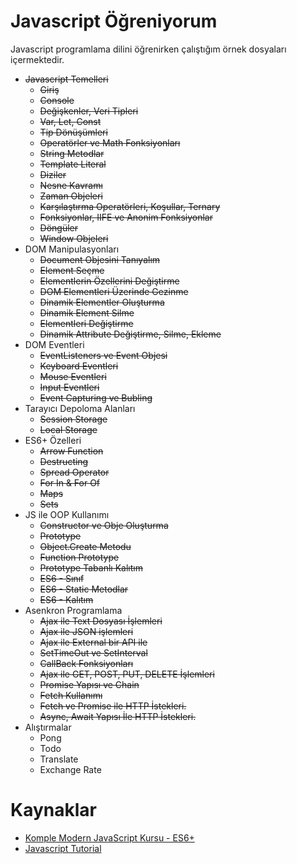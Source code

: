 # Javascript Öğreniyorum
Javascript programlama dilini öğrenirken çalıştığım örnek dosyaları içermektedir.<br/>
 - ~~Javascript Temelleri~~
   - ~~Giriş~~
   - ~~Console~~
   - ~~Değişkenler, Veri Tipleri~~
   - ~~Var, Let, Const~~
   - ~~Tip Dönüşümleri~~
   - ~~Operatörler ve Math Fonksiyonları~~
   - ~~String Metodlar~~
   - ~~Template Literal~~
   - ~~Diziler~~
   - ~~Nesne Kavramı~~
   - ~~Zaman Objeleri~~
   - ~~Karşılaştırma Operatörleri, Koşullar, Ternary~~
   - ~~Fonksiyonlar, IIFE ve Anonim Fonksiyonlar~~
   - ~~Döngüler~~
   - ~~Window Objeleri~~
 - DOM Manipulasyonları
    - ~~Document Objesini Tanıyalım~~
    - ~~Element Seçme~~
    - ~~Elementlerin Özellerini Değiştirme~~
    - ~~DOM Elementleri Üzerinde Gezinme~~
    - ~~Dinamik Elementler Oluşturma~~
    - ~~Dinamik Element Silme~~
    - ~~Elementleri Değiştirme~~
    - ~~Dinamik Attribute Değiştirme, Silme, Ekleme~~
 - DOM Eventleri
    - ~~EventListeners ve Event Objesi~~
    - ~~Keyboard Eventleri~~
    - ~~Mouse Eventleri~~
    - ~~Input Eventleri~~
    - ~~Event Capturing ve Bubling~~
 - Tarayıcı Depoloma Alanları
    - ~~Session Storage~~
    - ~~Local Storage~~
 - ES6+ Özelleri
    - ~~Arrow Function~~
    - ~~Destructing~~
    - ~~Spread Operator~~
    - ~~For In & For Of~~
    - ~~Maps~~
    - ~~Sets~~
 - JS ile OOP Kullanımı
    - ~~Constructor ve Obje Oluşturma~~
    - ~~Prototype~~
    - ~~Object.Create Metodu~~
    - ~~Function Prototype~~
    - ~~Prototype Tabanlı Kalıtım~~
    - ~~ES6 - Sınıf~~
    - ~~ES6 - Static Metodlar~~
    - ~~ES6 - Kalıtım~~
 - Asenkron Programlama
    - ~~Ajax ile Text Dosyası İşlemleri~~
    - ~~Ajax ile JSON işlemleri~~
    - ~~Ajax ile External bir API ile~~
    - ~~SetTimeOut ve SetInterval~~
    - ~~CallBack Fonksiyonları~~
    - ~~Ajax ile GET, POST, PUT, DELETE İşlemleri~~
    - ~~Promise Yapısı ve Chain~~
    - ~~Fetch Kullanımı~~
    - ~~Fetch ve Promise ile HTTP İstekleri.~~
    - ~~Async, Await Yapısı İle HTTP İstekleri.~~
 - Alıştırmalar
    - Pong
    - Todo
    - Translate
    - Exchange Rate



 
# Kaynaklar
 - [Komple Modern JavaScript Kursu - ES6+](https://www.udemy.com/sfrdan-ileri-seviyeye-modern-javascript-kursu/)
 - [Javascript Tutorial](https://www.tutorialspoint.com/javascript/index.htm)
